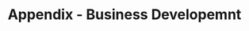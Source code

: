 ---
layout: page
title: Appendix - Business Developemnt
product: avaTax
doctype: dev_guide
nav: apis
disqus: 1
---